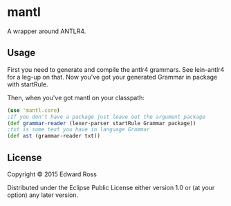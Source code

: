# mantl

A wrapper around ANTLR4.

## Usage

First you need to generate and compile the antlr4 grammars. See lein-antlr4 for a leg-up on that.
Now you've got your generated Grammar in package with startRule.

Then, when you've got mantl on your classpath:

```clojure
(use 'mantl.core)
;If you don't have a package just leave out the argument package
(def grammar-reader (lexer-parser startRule Grammar package))
;txt is some text you have in language Grammar
(def ast (grammar-reader txt))
```

## License

Copyright © 2015 Edward Ross

Distributed under the Eclipse Public License either version 1.0 or (at
your option) any later version.
